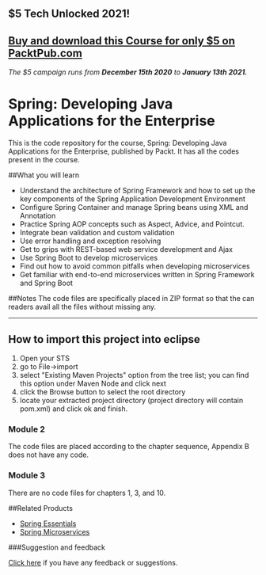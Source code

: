 ## $5 Tech Unlocked 2021!
[Buy and download this Course for only $5 on PacktPub.com](https://www.packtpub.com/product/spring-developing-java-applications-for-the-enterprise/9781787127555)
-----
*The $5 campaign         runs from __December 15th 2020__ to __January 13th 2021.__*

# Spring: Developing Java Applications for the Enterprise

This is the code repository for the course, Spring: Developing Java Applications for the Enterprise, published by Packt. It has all the codes present in the course.

##What you will learn

* Understand the architecture of Spring Framework and how to set up the key components of the Spring Application Development Environment
* Configure Spring Container and manage Spring beans using XML and Annotation
* Practice Spring AOP concepts such as Aspect, Advice, and Pointcut.
* Integrate bean validation and custom validation
* Use error handling and exception resolving
* Get to grips with REST-based web service development and Ajax
* Use Spring Boot to develop microservices
* Find out how to avoid common pitfalls when developing microservices
* Get familiar with end-to-end microservices written in Spring Framework and Spring Boot

##Notes
The code files are specifically placed in ZIP format so that the can readers avail all the files without missing any.

---------------------------------------
How to import this project into eclipse
---------------------------------------
1. Open your STS
2. go to File->import
3. select "Existing Maven Projects" option from the tree list; you can find this option under Maven Node and click next
4. click the Browse button  to select the root directory
5. locate your extracted project directory (project directory will contain pom.xml) and click ok and finish.

### Module 2
The code files are placed according to the chapter sequence, Appendix B does not have any code.

### Module 3
There are no code files for chapters 1, 3, and 10.

##Related Products
* [Spring Essentials](https://www.packtpub.com/application-development/spring-essentials?utm_source=github&utm_campaign=9781783982349&utm_medium=repository)
* [Spring Microservices](https://www.packtpub.com/application-development/spring-microservices?utm_source=github&utm_campaign=9781786466686&utm_medium=repository)

###Suggestion and feedback

[Click here](https://docs.google.com/forms/d/e/1FAIpQLSe5qwunkGf6PUvzPirPDtuy1Du5Rlzew23UBp2S-P3wB-GcwQ/viewform) if you have any feedback or suggestions.
